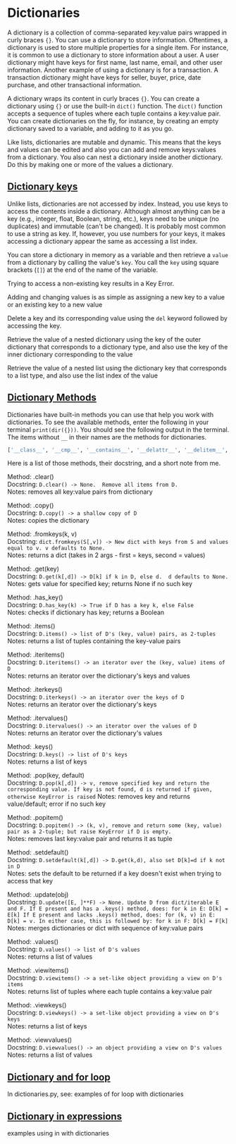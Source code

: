 # Dictionaries 

A dictionary is a collection of comma-separated key:value pairs wrapped in curly braces `{}`. You can use a dictionary to store information. Oftentimes, a dictionary is used to store multiple properties for a single item. For instance, it is common to use a dictionary to store information about a user. A user dictionary might have keys for first name, last name, email, and other user information. Another example of using a dictionary is for a transaction. A transaction dictionary might have keys for seller, buyer, price, date purchase, and other transactional information. 

A dictionary wraps its content in curly braces `{}`. You can create a dictionary using `{}` or use the built-in `dict()` function. The `dict()` function accepts a sequence of tuples where each tuple contains a key:value pair. You can create dictionaries on the fly, for instance, by creating an empty dictionary saved to a variable, and adding to it as you go.

Like lists, dictionaries are mutable and dynamic. This means that the keys and values can be edited and also you can add and remove keys:values from a dictionary. You also can nest a dictionary inside another dictionary. Do this by making one or more of the values a dictionary.

## [Dictionary keys](#dictionary-keys)
  
Unlike lists, dictionaries are not accessed by index. Instead, you use keys to access the contents inside a dictionary. Although almost anything can be a key (e.g., integer, float, Boolean, string, etc.), keys need to be unique (no duplicates) and immutable (can't be changed). It is probably most common to use a string as key. If, however, you use numbers for your keys, it makes accessing a dictionary appear the same as accessing a list index.

You can store a dictionary in memory as a variable and then retrieve a `value` from a dictionary by calling the value's `key`. You call the `key` using square brackets (`[]`) at the end of the name of the variable.

Trying to access a non-existing key results in a Key Error.

Adding and changing values is as simple as assigning a new key to a value or an existing key to a new value

Delete a key and its corresponding value using the `del` keyword followed by accessing the key.

Retrieve the value of a nested dictionary using the key of the outer dictionary that corresponds to a dictionary type, and also use the key of the inner dictionary corresponding to the value

Retrieve the value of a nested list using the dictionary key that corresponds to a list type, and also use the list index of the value

## [Dictionary Methods](dictionary-methods)

Dictionaries have built-in methods you can use that help you work with dictionaries. To see the available methods, enter the following in your terminal `print(dir({}))`. You should see the following output in the terminal. The items without `__` in their names are the methods for dictionaries.

```python
['__class__', '__cmp__', '__contains__', '__delattr__', '__delitem__', '__doc__', '__eq__', '__format__', '__ge__', '__getattribute__', '__getitem__', '__gt__', '__hash__', '__init__', '__iter__', '__le__', '__len__', '__lt__', '__ne__', '__new__', '__reduce__', '__reduce_ex__', '__repr__', '__setattr__', '__setitem__', '__sizeof__', '__str__', '__subclasshook__', 'clear', 'copy', 'fromkeys', 'get', 'has_key', 'items', 'iteritems', 'iterkeys', 'itervalues', 'keys', 'pop', 'popitem', 'setdefault', 'update', 'values', 'viewitems', 'viewkeys', 'viewvalues']
```
Here is a list of those methods, their docstring, and a short note from me.
 
Method: .clear()  
Docstring: `D.clear() -> None.  Remove all items from D.`  
Notes: removes all key:value pairs from dictionary

Method: .copy()  
Docstring: `D.copy() -> a shallow copy of D`  
Notes: copies the dictionary

Method: .fromkeys(k, v)  
Docstring: `dict.fromkeys(S[,v]) -> New dict with keys from S and values equal to v. v defaults to None.`  
Notes: returns a dict (takes in 2 args - first = keys, second = values)

Method: .get(key)  
Docstring: `D.get(k[,d]) -> D[k] if k in D, else d.  d defaults to None.`  
Notes: gets value for specified key; returns None if no such key

Method: .has_key()  
Docstring: `D.has_key(k) -> True if D has a key k, else False`  
Notes: checks if dictionary has key; returns a Boolean

Method: .items()  
Docstring: `D.items() -> list of D's (key, value) pairs, as 2-tuples`  
Notes: returns a list of tuples containing the key-value pairs

Method: .iteritems()  
Docstring: `D.iteritems() -> an iterator over the (key, value) items of D`  
Notes: returns an iterator over the dictionary's keys and values

Method: .iterkeys()  
Docstring: `D.iterkeys() -> an iterator over the keys of D`  
Notes: returns an iterator over the dictionary's keys

Method: .itervalues()  
Docstring: `D.itervalues() -> an iterator over the values of D`  
Notes: returns an iterator over the dictionary's values

Method: .keys()  
Docstring: `D.keys() -> list of D's keys`  
Notes: returns a list of keys

Method: .pop(key, default)  
Docstring: `D.pop(k[,d]) -> v, remove specified key and return the corresponding value. If key is not found, d is returned if given, otherwise KeyError is raised` 
Notes: removes key and returns value/default; error if no such key

Method: .popitem()  
Docstring: `D.popitem() -> (k, v), remove and return some (key, value) pair as a
2-tuple; but raise KeyError if D is empty.`  
Notes: removes last key:value pair and returns it as tuple

Method: .setdefault()  
Docstring: `D.setdefault(k[,d]) -> D.get(k,d), also set D[k]=d if k not in D`  
Notes: sets the default to be returned if a key doesn't exist when trying to access that key

Method: .update(obj)  
Docstring: `D.update([E, ]**F) -> None. Update D from dict/iterable E and F. If E present and has a .keys() method, does: for k in E: D[k] = E[k] If E present and lacks .keys() method, does: for (k, v) in E: D[k] = v. In either case, this is followed by: for k in F: D[k] = F[k]`  
Notes: merges dictionaries or dict with sequence of key:value pairs

Method: .values()  
Docstring: `D.values() -> list of D's values`  
Notes: returns a list of values

Method: .viewitems()  
Docstring: `D.viewitems() -> a set-like object providing a view on D's items`  
Notes: returns list of tuples where each tuple contains a key:value pair

Method: .viewkeys()  
Docstring: `D.viewkeys() -> a set-like object providing a view on D's keys`  
Notes: returns a list of keys

Method: .viewvalues()  
Docstring: `D.viewvalues() -> an object providing a view on D's values` 
Notes: returns a list of values


## [Dictionary and for loop](#dictionary-and-for-loop)
In dictionaries.py, see:
examples of for loop with dictionaries

## [Dictionary in expressions](#dictionary-in-expressions)
examples using in with dictionaries


